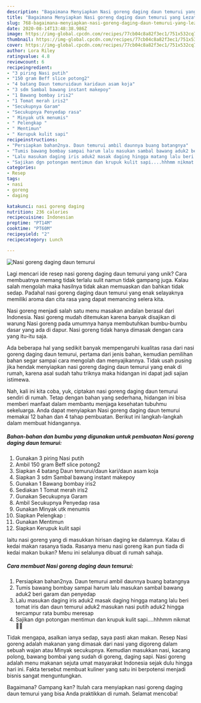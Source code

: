 ```yaml
---
description: "Bagaimana Menyiapkan Nasi goreng daging daun temurui yang Lezat"
title: "Bagaimana Menyiapkan Nasi goreng daging daun temurui yang Lezat"
slug: 768-bagaimana-menyiapkan-nasi-goreng-daging-daun-temurui-yang-lezat
date: 2020-08-14T13:48:38.986Z
image: https://img-global.cpcdn.com/recipes/77cb04c8a82f3ec1/751x532cq70/nasi-goreng-daging-daun-temurui-foto-resep-utama.jpg
thumbnail: https://img-global.cpcdn.com/recipes/77cb04c8a82f3ec1/751x532cq70/nasi-goreng-daging-daun-temurui-foto-resep-utama.jpg
cover: https://img-global.cpcdn.com/recipes/77cb04c8a82f3ec1/751x532cq70/nasi-goreng-daging-daun-temurui-foto-resep-utama.jpg
author: Lora Riley
ratingvalue: 4.8
reviewcount: 6
recipeingredient:
- "3 piring Nasi putih"
- "150 gram Beff slice potong2"
- "4 batang Daun temuruidaun karidaun asam koja"
- "3 sdm Sambal bawang instant makepoy"
- "1 Bawang bombay iris2"
- "1 Tomat merah iris2"
- "Secukupnya Garam"
- "Secukupnya Penyedap rasa"
- " Minyak utk menumis"
- " Pelengkap "
- " Mentimun"
- " Kerupuk kulit sapi"
recipeinstructions:
- "Persiapkan bahan2nya. Daun temurui ambil daunnya buang batangnya"
- "Tumis bawang bombay sampai harum lalu masukan sambal bawang aduk2 beri garam dan penyedap"
- "Lalu masukan daging iris aduk2 masak daging hingga matang lalu beri tomat iris dan daun temurui aduk2 masukan nasi putih aduk2 hingga tercampur rata bumbu meresap"
- "Sajikan dgn potongan mentimun dan krupuk kulit sapi....hhhmm nikmat 🤤🤩"
categories:
- Resep
tags:
- nasi
- goreng
- daging

katakunci: nasi goreng daging 
nutrition: 236 calories
recipecuisine: Indonesian
preptime: "PT14M"
cooktime: "PT60M"
recipeyield: "2"
recipecategory: Lunch

---
```



![Nasi goreng daging daun temurui](https://img-global.cpcdn.com/recipes/77cb04c8a82f3ec1/751x532cq70/nasi-goreng-daging-daun-temurui-foto-resep-utama.jpg)

Lagi mencari ide resep nasi goreng daging daun temurui yang unik? Cara membuatnya memang tidak terlalu sulit namun tidak gampang juga. Kalau salah mengolah maka hasilnya tidak akan memuaskan dan bahkan tidak sedap. Padahal nasi goreng daging daun temurui yang enak selayaknya memiliki aroma dan cita rasa yang dapat memancing selera kita.

Nasi goreng menjadi salah satu menu masakan andalan berasal dari Indonesia. Nasi goreng mudah ditemukan karena banyak disajikan di warung Nasi goreng pada umumnya hanya membutuhkan bumbu-bumbu dasar yang ada di dapur. Nasi goreng tidak hanya dimasak dengan cara yang itu-itu saja.

Ada beberapa hal yang sedikit banyak mempengaruhi kualitas rasa dari nasi goreng daging daun temurui, pertama dari jenis bahan, kemudian pemilihan bahan segar sampai cara mengolah dan menyajikannya. Tidak usah pusing jika hendak menyiapkan nasi goreng daging daun temurui yang enak di rumah, karena asal sudah tahu triknya maka hidangan ini dapat jadi sajian istimewa.


Nah, kali ini kita coba, yuk, ciptakan nasi goreng daging daun temurui sendiri di rumah. Tetap dengan bahan yang sederhana, hidangan ini bisa memberi manfaat dalam membantu menjaga kesehatan tubuhmu sekeluarga. Anda dapat menyiapkan Nasi goreng daging daun temurui memakai 12 bahan dan 4 tahap pembuatan. Berikut ini langkah-langkah dalam membuat hidangannya.

<!--inarticleads1-->

##### Bahan-bahan dan bumbu yang digunakan untuk pembuatan Nasi goreng daging daun temurui:

1. Gunakan 3 piring Nasi putih
1. Ambil 150 gram Beff slice potong2
1. Siapkan 4 batang Daun temurui/daun kari/daun asam koja
1. Siapkan 3 sdm Sambal bawang instant makepoy
1. Gunakan 1 Bawang bombay iris2
1. Sediakan 1 Tomat merah iris2
1. Gunakan Secukupnya Garam
1. Ambil Secukupnya Penyedap rasa
1. Gunakan  Minyak utk menumis
1. Siapkan  Pelengkap :
1. Gunakan  Mentimun
1. Siapkan  Kerupuk kulit sapi


Iaitu nasi goreng yang di masukkan hirisan daging ke dalamnya. Kalau di kedai makan rasanya tiada. Rasanya menu nasi goreng ikan pun tiada di kedai makan bukan? Menu ini selalunya dibuat di rumah sahaja. 

<!--inarticleads2-->

##### Cara membuat Nasi goreng daging daun temurui:

1. Persiapkan bahan2nya. Daun temurui ambil daunnya buang batangnya
1. Tumis bawang bombay sampai harum lalu masukan sambal bawang aduk2 beri garam dan penyedap
1. Lalu masukan daging iris aduk2 masak daging hingga matang lalu beri tomat iris dan daun temurui aduk2 masukan nasi putih aduk2 hingga tercampur rata bumbu meresap
1. Sajikan dgn potongan mentimun dan krupuk kulit sapi....hhhmm nikmat 🤤🤩


Tidak mengapa, asalkan ianya sedap, saya pasti akan makan. Resep Nasi goreng adalah makanan yang dimasak dari nasi yang digoreng dalam sebuah wajan atau Minyak secukupnya. Kemudian masukkan nasi, kacang polong, bawang bombai yang sudah di goreng, daging sapi. Nasi goreng adalah menu makanan sejuta umat masyarakat Indonesia sejak dulu hingga hari ini. Fakta tersebut membuat kuliner yang satu ini berpotensi menjadi bisnis sangat menguntungkan. 

Bagaimana? Gampang kan? Itulah cara menyiapkan nasi goreng daging daun temurui yang bisa Anda praktikkan di rumah. Selamat mencoba!
